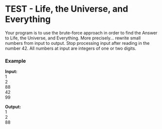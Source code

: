 # TEST - Life, the Universe, and Everything

Your program is to use the brute-force approach in order to find the Answer to Life, the Universe, and Everything. More precisely... rewrite small numbers from input to output. Stop processing input after reading in the number 42. All numbers at input are integers of one or two digits.

### Example

**Input:**<br />
1<br />
2<br />
88<br />
42<br />
99<br />

**Output:**<br />
1<br />
2<br />
88
